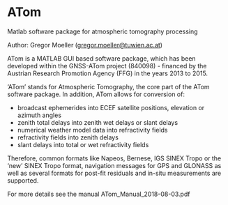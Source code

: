 # ATom
Matlab software package for atmospheric tomography processing

Author: Gregor Moeller (gregor.moeller@tuwien.ac.at)

ATom is a MATLAB GUI based software package, which has been developed within the GNSS-ATom project (840098) - financed by the Austrian Research Promotion Agency (FFG) in the years 2013 to 2015.

‘ATom’ stands for Atmospheric Tomography, the core part of the ATom software package. In addition, ATom allows for conversion of:

- broadcast ephemerides into ECEF satellite positions, elevation or azimuth angles
- zenith total delays into zenith wet delays or slant delays 
- numerical weather model data into refractivity fields
- refractivity fields into zenith delays
- slant delays into total or wet refractivity fields

Therefore, common formats like Napeos, Bernese, IGS SINEX Tropo or the ‘new’ SINEX Tropo format, navigation messages for GPS and GLONASS as well as several formats for post-fit residuals and in-situ measurements are supported.

For more details see the manual ATom_Manual_2018-08-03.pdf
